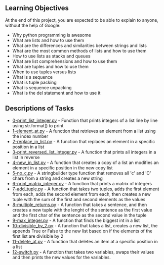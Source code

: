 ## Learning Objectives
At the end of this project, you are expected to be able to explain to anyone, without the help of Google:

- Why python programming is awesome
- What are lists and how to use them
- What are the differences and similarities between strings and lists
- What are the most common methods of lists and how to use them
- How to use lists as stacks and queues
- What are list comprehensions and how to use them
- What are tuples and how to use them
- When to use tuples versus lists
- What is a sequence
- What is tuple packing
- What is sequence unpacking
- What is the del statement and how to use it

## Descriptions of Tasks
- [0-print_list_integer.py](https://github.com/ephraimm-zm/alu-higher_level_programming/blob/main/python-data_structures/0-print_list_integer.py) - Function that prints integers of a list line by line using str.format() to print
- [1-element_at.py](https://github.com/ephraimm-zm/alu-higher_level_programming/blob/main/python-data_structures/1-element_at.py) - A function that retrieves an element from a list using the index number
- [2-replace_in_list.py](https://github.com/ephraimm-zm/alu-higher_level_programming/blob/main/python-data_structures/2-replace_in_list.py) - A function that replaces an element in a specific position in a list
- [3-print_reversed_list_integer.py](https://github.com/ephraimm-zm/alu-higher_level_programming/blob/main/python-data_structures/3-print_reversed_list_integer.py) - A function that prints all integers in a list in reverse
- [4-new_in_list.py](https://github.com/ephraimm-zm/alu-higher_level_programming/blob/main/python-data_structures/4-new_in_list.py) - A function that creates a copy of a list an modifies an element in a specific position in the new copy list
- [5-no_c.py](https://github.com/ephraimm-zm/alu-higher_level_programming/blob/main/python-data_structures/5-no_c.py) - A stringbuilder type function that removes all 'c' and 'C' chars from a string and creates a new string
- [6-print_matrix_integer.py](https://github.com/ephraimm-zm/alu-higher_level_programming/blob/main/python-data_structures/6-print_matrix_integer.py) - A function that prints a matrix of integers
- [7-add_tuple.py](https://github.com/ephraimm-zm/alu-higher_level_programming/blob/main/python-data_structures/7-add_tuple.py) - A function that takes two tuples, adds the first element from each, adds the second element from each, then creates a new tuple with the sum of the first and second elements as the values
- [8-multiple_returns.py](https://github.com/ephraimm-zm/alu-higher_level_programming/blob/main/python-data_structures/8-multiple_returns.py) - A function that takes a sentence, and then creates a new tuple with the lenght of the sentence as the first value and the first char of the sentence as the second value in the tuple
- [9-max_integer.py](https://github.com/ephraimm-zm/alu-higher_level_programming/blob/main/python-data_structures/9-max_integer.py) - A function that finds the biggest int in a list
- [10-divisible_by_2.py](https://github.com/ephraimm-zm/alu-higher_level_programming/blob/main/python-data_structures/10-divisible_by_2.py) - A function that takes a list, creates a new list, the appends True or False to the new list based on if the elements of the first list are divisible by 2
- [11-delete_at.py](https://github.com/ephraimm-zm/alu-higher_level_programming/blob/main/python-data_structures/11-delete_at.py) - A function that deletes an item at a specific position in a list
- [12-switch.py](https://github.com/ephraimm-zm/alu-higher_level_programming/blob/main/python-data_structures/12-switch.py) - A function that takes two variables, swaps their values and then prints the new values for the variables.

